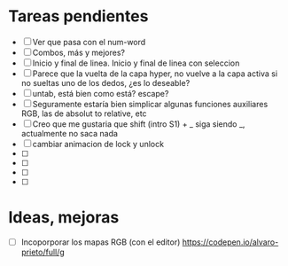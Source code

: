 # Tareas pendientes
- [ ] Ver que pasa con el num-word
- [ ] Combos, más y mejores?
- [ ] Inicio y final de linea. Inicio y final de linea con seleccion
- [ ] Parece que la vuelta de la capa hyper, no vuelve a la capa activa si no sueltas uno de los dedos, ¿es lo deseable?
- [ ] untab, está bien como está? escape?
- [ ] Seguramente estaría bien simplicar algunas funciones auxiliares RGB, las de absolut to relative, etc
- [ ] Creo que me gustaria que shift (intro S1) + _ siga siendo _, actualmente no saca nada
- [ ] cambiar animacion de lock y unlock
- [ ]
- [ ]
- [ ]
- [ ]

# Ideas, mejoras
- [ ] Incoporporar los mapas RGB (con el editor) https://codepen.io/alvaro-prieto/full/g
